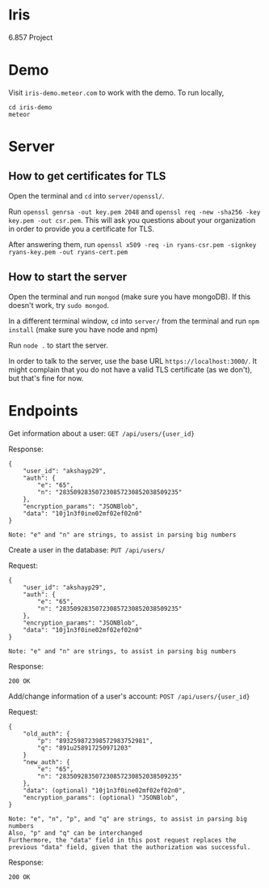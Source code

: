 # Iris

6.857 Project

# Demo

Visit `iris-demo.meteor.com` to work with the demo. To run locally, 

```
cd iris-demo
meteor
```

# Server

## How to get certificates for TLS

Open the terminal and `cd` into `server/openssl/`.

Run `openssl genrsa -out key.pem 2048` and `openssl req -new -sha256 -key key.pem -out csr.pem`.
This will ask you questions about your organization in order to provide you a certificate for TLS.

After answering them, run `openssl x509 -req -in ryans-csr.pem -signkey ryans-key.pem -out ryans-cert.pem`

## How to start the server

Open the terminal and run `mongod` (make sure you have mongoDB). If this doesn't work, try `sudo mongod`.

In a different terminal window, `cd` into `server/` from the terminal and run `npm install` (make sure you have node and npm)

Run `node .` to start the server.

In order to talk to the server, use the base URL `https://localhost:3000/`. It might complain that you do not have a valid TLS certificate (as we don't), but that's fine for now.

# Endpoints

Get information about a user: `GET /api/users/{user_id}`

Response:

```
{
	"user_id": "akshayp29",
	"auth": {
		"e": "65",
		"n": "283509283507230857230852038509235"
	},
	"encryption_params": "JSONBlob",
	"data": "10j1n3f0ine02mf02ef02n0"
}

Note: "e" and "n" are strings, to assist in parsing big numbers
```

Create a user in the database: `PUT /api/users/`

Request:

```
{
	"user_id": "akshayp29",
	"auth": {
		"e": "65",
		"n": "283509283507230857230852038509235"
	},
	"encryption_params": "JSONBlob",
	"data": "10j1n3f0ine02mf02ef02n0"
}

Note: "e" and "n" are strings, to assist in parsing big numbers
```

Response:

```
200 OK
```

Add/change information of a user's account: `POST /api/users/{user_id}`

Request:

```
{
	"old_auth": {
		"p": "893259872398572983752981",
		"q": "891u258917250971203"
	}
	"new_auth": {
		"e": "65",
		"n": "283509283507230857230852038509235"
	},
	"data": (optional) "10j1n3f0ine02mf02ef02n0",
	"encryption_params": (optional) "JSONBlob",
}

Note: "e", "n", "p", and "q" are strings, to assist in parsing big numbers
Also, "p" and "q" can be interchanged
Furthermore, the "data" field in this post request replaces the previous "data" field, given that the authorization was successful.
```

Response:

```
200 OK
```
